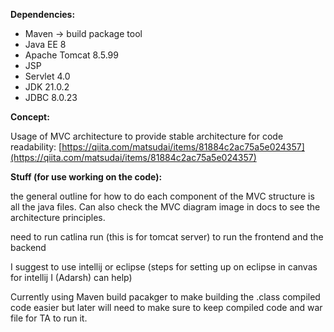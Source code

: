 **Dependencies:**

- Maven -> build package tool
- Java EE 8
- Apache Tomcat 8.5.99
- JSP
- Servlet 4.0
- JDK 21.0.2
- JDBC 8.0.23

**Concept:**

Usage of MVC architecture to provide stable architecture for code readability:
[https://qiita.com/matsudai/items/81884c2ac75a5e024357](https://qiita.com/matsudai/items/81884c2ac75a5e024357)

**Stuff (for use working on the code):**

the general outline for how to do each component of the MVC structure is all the java files. Can also check the MVC diagram image in docs to see the architecture principles.

need to run catlina run (this is for tomcat server) to run the frontend and the backend

I suggest to use intellij or eclipse (steps for setting up on eclipse in canvas for intellij I (Adarsh) can help)

Currently using Maven build pacakger to make building the .class compiled code easier but later will need to make sure to keep compiled code and war file for TA to run it.